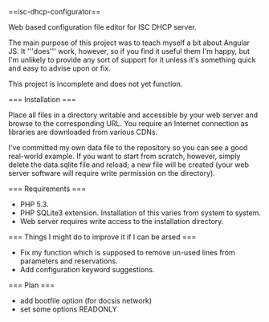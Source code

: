 ==isc-dhcp-configurator==

Web based configuration file editor for ISC DHCP server.

The main purpose of this project was to teach myself a bit about Angular JS. It '''does''' work,
however, so if you find it useful them I'm happy, but I'm unlikely to provide
any sort of support for it unless it's something quick and easy to advise upon or fix.

This project is incomplete and does not yet function.

=== Installation ===

Place all files in a directory writable and accessible by your web server and browse to the corresponding URL. You require
an Internet connection as libraries are downloaded from various CDNs.

I've committed my own data file to the repository so you can see a good real-world example. If you want to start
from scratch, however, simply delete the data.sqlite file and reload; a new file will be created (your web server
software will require write permission on the directory).

=== Requirements ===

* PHP 5.3.
* PHP SQLite3 extension. Installation of this varies from system to system.
* Web server requires write access to the installation directory.

=== Things I might do to improve it if I can be arsed ===

* Fix my function which is supposed to remove un-used lines from parameters and reservations.
* Add configuration keyword suggestions.

=== Plan ===
* add bootfile option (for docsis network)
* set some options READONLY
